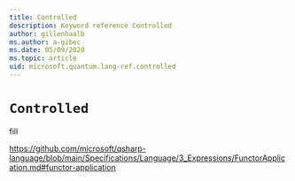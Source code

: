 ```yaml
---
title: Controlled
description: Keyword reference Controlled
author: gillenhaalb
ms.author: a-gibec
ms.date: 05/09/2020
ms.topic: article
uid: microsoft.quantum.lang-ref.controlled
---
```


# `Controlled`

fill

https://github.com/microsoft/qsharp-language/blob/main/Specifications/Language/3_Expressions/FunctorApplication.md#functor-application